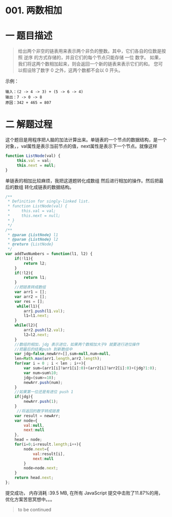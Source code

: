 <!--
 * @Description: In User Settings Edit
 * @Author: your name
 * @Date: 2019-08-16 19:08:00
 * @LastEditTime: 2019-08-17 16:28:18
 * @LastEditors: Please set LastEditors
 -->
# 001. 两数相加

# 一 题目描述

>给出两个非空的链表用来表示两个非负的整数。其中，它们各自的位数是按照 逆序 的方式存储的，并且它们的每个节点只能存储 一位 数字。
>如果，我们将这两个数相加起来，则会返回一个新的链表来表示它们的和。
>您可以假设除了数字 0 之外，这两个数都不会以 0 开头。

示例：
``` 
输入：(2 -> 4 -> 3) + (5 -> 6 -> 4)
输出：7 -> 0 -> 8
原因：342 + 465 = 807
```

# 二 解题过程

这个题目是用程序把人脑的加法计算出来。单链表的一个节点的数据结构，是一个对象，，val属性是表示当前节点的值，next属性是表示下一个节点。就像这样
``` JavaScript
function ListNode(val) {
     this.val = val;
     this.next = null;
}
```
单链表的相加比较麻烦，我把这道题转化成数组 然后进行相加的操作。然后把最后的数组 转化成链表的数据结构。

``` JavaScript
/**
 * Definition for singly-linked list.
 * function ListNode(val) {
 *     this.val = val;
 *     this.next = null;
 * }
 */
/**
 * @param {ListNode} l1
 * @param {ListNode} l2
 * @return {ListNode}
 */
var addTwoNumbers = function(l1, l2) {
    if(!l1){
        return l2;
    }   
    if(!l2){
        return l1;
    }
    //把链表转成数组
    var arr1 = [];
    var arr2 = [];
    var res = [];
     while(l1){
        arr1.push(l1.val);
        l1=l1.next;
    }
    while(l2){
        arr2.push(l2.val);
        l2=l2.next;
    }
    //数组的相加，jdg 表示进位，如果两个数相加大于9 就要进行进位操作
    //把最后的结果push 到新数组中
    var jdg=false,newArr=[],sum=null,num=null,
    len=Math.max(arr1.length,arr2.length);
    for(var i = 0 ; i < len ; i++){
        var sum=(arr1[i]?arr1[i]:0)+(arr2[i]?arr2[i]:0)+(jdg?1:0);
        var num=sum%10;
        jdg=(sum>=10);
        newArr.push(num);  
    }
    //如果第一位还是有进位 push 1
    if(jdg){
        newArr.push(1);
    }
     //将返回的数字转成链表
    var result = newArr; 
    var node={
        val:null,
        next:null
    },
    head = node;
    for(i=0;i<result.length;i++){
        node.next={
            val:result[i],
            next:null
        }
        node=node.next;
    }
    return head.next; 
};
```
提交成功， 内存消耗 :39.5 MB, 在所有 JavaScript 提交中击败了11.87%的用，优化方案苦思冥想中。。。
> to be continued










